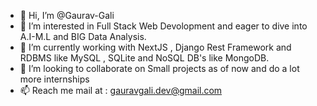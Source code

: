 - 👋 Hi, I’m @Gaurav-Gali
- 👀 I’m interested in Full Stack Web Devolopment and eager to dive into A.I-M.L and BIG Data Analysis.
- 🌱 I’m currently working with NextJS , Django Rest Framework and RDBMS like MySQL , SQLite and NoSQL DB's like MongoDB.
- 💞️ I’m looking to collaborate on Small projects as of now and do a lot more internships
- 📫 Reach me mail at : gauravgali.dev@gmail.com

<!---
GauravGali/GauravGali is a ✨ special ✨ repository because its `README.md` (this file) appears on your GitHub profile.
You can click the Preview link to take a look at your changes.
--->
